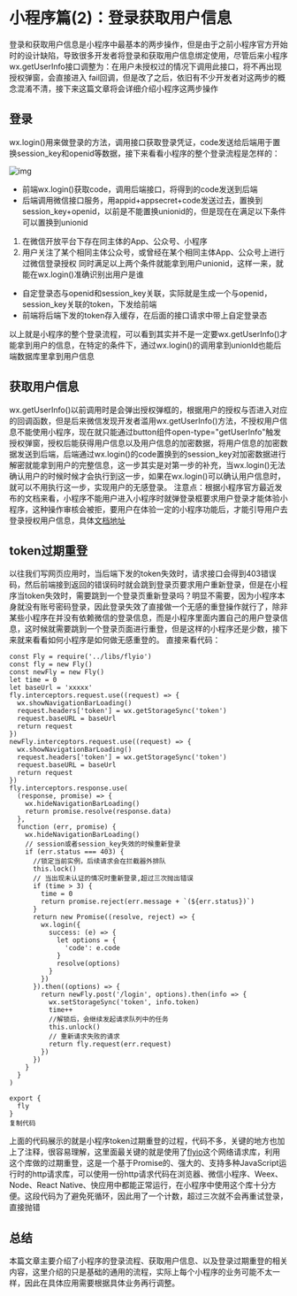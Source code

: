 # 小程序篇(2)：登录获取用户信息

登录和获取用户信息是小程序中最基本的两步操作，但是由于之前小程序官方开始时的设计缺陷，导致很多开发者将登录和获取用户信息绑定使用，尽管后来小程序wx.getUserInfo接口调整为：在用户未授权过的情况下调用此接口，将不再出现授权弹窗，会直接进入 fail回调，但是改了之后，依旧有不少开发者对这两步的概念混淆不清，接下来这篇文章将会详细介绍小程序这两步操作

## 登录

wx.login()用来做登录的方法，调用接口获取登录凭证，code发送给后端用于置换session_key和openid等数据，接下来看看小程序的整个登录流程是怎样的：

![img](https://user-gold-cdn.xitu.io/2019/10/19/16de2d2beaeb30c3?imageView2/0/w/1280/h/960/format/webp/ignore-error/1)

- 前端wx.login()获取code，调用后端接口，将得到的code发送到后端
- 后端调用微信接口服务，用appid+appsecret+code发送过去，置换到session_key+openid，以前是不能置换unionid的，但是现在在满足以下条件可以置换到unionid

1. 在微信开放平台下存在同主体的App、公众号、小程序
2. 用户关注了某个相同主体公众号，或曾经在某个相同主体App、公众号上进行过微信登录授权 同时满足以上两个条件就能拿到用户unionid，这样一来，就能在wx.login()准确识别出用户是谁

- 自定登录态与openid和session_key关联，实际就是生成一个与openid，session_key关联的token，下发给前端
- 前端将后端下发的token存入缓存，在后面的接口请求中带上自定登录态

以上就是小程序的整个登录流程，可以看到其实并不是一定要wx.getUserInfo()才能拿到用户的信息，在特定的条件下，通过wx.login()的调用拿到unionId也能后端数据库里拿到用户信息

## 获取用户信息

wx.getUserInfo()以前调用时是会弹出授权弹框的，根据用户的授权与否进入对应的回调函数，但是后来微信发现开发者滥用wx.getUserInfo()方法，不授权用户信息不能使用小程序，现在就只能通过button组件open-type="getUserInfo"触发授权弹窗，授权后能获得用户信息以及用户信息的加密数据，将用户信息的加密数据发送到后端，后端通过wx.login()的code置换到的session_key对加密数据进行解密就能拿到用户的完整信息，这一步其实是对第一步的补充，当wx.login()无法确认用户的时候时候才会执行到这一步，如果在wx.login()可以确认用户信息时，就可以不用执行这一步，实现用户的无感登录。
注意点：根据小程序官方最近发布的文档来看，小程序不能用户进入小程序时就弹登录框要求用户登录才能体验小程序，这种操作审核会被拒，要用户在体验一定的小程序功能后，才能引导用户去登录授权用户信息，具体[文档地址](https://developers.weixin.qq.com/community/operate/doc/000640bb8441b82900e89f48351401)

## token过期重登

以往我们写网页应用时，当后端下发的token失效时，请求接口会得到403错误码，然后前端接到返回的错误码时就会跳到登录页要求用户重新登录，但是在小程序当token失效时，需要跳到一个登录页重新登录吗？明显不需要，因为小程序本身就没有账号密码登录，因此登录失效了直接做一个无感的重登操作就行了，除非某些小程序在并没有依赖微信的登录信息，而是小程序里面内置自己的用户登录信息，这时候就需要跳到一个登录页面进行重登，但是这样的小程序还是少数，接下来就来看看如何小程序是如何做无感重登的。
直接来看代码：

```
const Fly = require('../libs/flyio')
const fly = new Fly()
const newFly = new Fly()
let time = 0
let baseUrl = 'xxxxx'
fly.interceptors.request.use((request) => {
  wx.showNavigationBarLoading()
  request.headers['token'] = wx.getStorageSync('token')
  request.baseURL = baseUrl
  return request
})
newFly.interceptors.request.use((request) => {
  wx.showNavigationBarLoading()
  request.headers['token'] = wx.getStorageSync('token')
  request.baseURL = baseUrl
  return request
})
fly.interceptors.response.use(
  (response, promise) => {
    wx.hideNavigationBarLoading()
    return promise.resolve(response.data)
  },
  function (err, promise) {
    wx.hideNavigationBarLoading()
    // session或者session_key失效的时候重新登录
    if (err.status === 403) {
      //锁定当前实例，后续请求会在拦截器外排队
      this.lock()
      // 当出现未认证的情况时重新登录,超过三次抛出错误
      if (time > 3) {
        time = 0
        return promise.reject(err.message + `(${err.status})`)
      }
      return new Promise((resolve, reject) => {
        wx.login({
          success: (e) => {
            let options = {
              'code': e.code
            }
            resolve(options)
          }
        })
      }).then((options) => {
        return newFly.post('/login', options).then(info => {
          wx.setStorageSync('token', info.token)
          time++
          //解锁后，会继续发起请求队列中的任务
          this.unlock()
          // 重新请求失败的请求
          return fly.request(err.request)
        })
      })
    }
  }
)

export {
  fly
}
复制代码
```

上面的代码展示的就是小程序token过期重登的过程，代码不多，关键的地方也加上了注释，很容易理解，这里面最关键的就是使用了[flyio](https://wendux.github.io/dist/#/doc/flyio/readme)这个网络请求库，利用这个库做的过期重登，这是一个基于Promise的、强大的、支持多种JavaScript运行时的http请求库，可以使用一份http请求代码在浏览器、微信小程序、Weex、Node、React Native、快应用中都能正常运行，在小程序中使用这个库十分方便。这段代码为了避免死循环，因此用了一个计数，超过三次就不会再重试登录，直接抛错

## 总结

本篇文章主要介绍了小程序的登录流程、获取用户信息、以及登录过期重登的相关内容，这里介绍的只是基础的通用的流程，实际上每个小程序的业务可能不太一样，因此在具体应用需要根据具体业务再行调整。